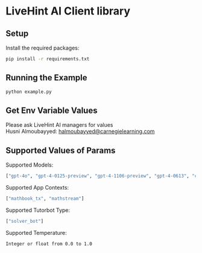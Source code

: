 # LiveHint AI Client library

## Setup
Install the required packages:

```bash
pip install -r requirements.txt
```

## Running the Example
```bash
python example.py
```

## Get Env Variable Values
Please ask LiveHint AI managers for values<br>
Husni Almoubayyed: halmoubayyed@carnegielearning.com

## Supported Values of Params
Supported Models:
```python
["gpt-4o", "gpt-4-0125-preview", "gpt-4-1106-preview", "gpt-4-0613", "claude-3-opus-20240229", "claude-3-sonnet-20240229", "claude-3-haiku-20240307"]
```
Supported App Contexts:
```python
["mathbook_tx", "mathstream"]
```
Supported Tutorbot Type:
```python
["solver_bot"]
```
Supported Temperature:
```
Integer or float from 0.0 to 1.0
```


